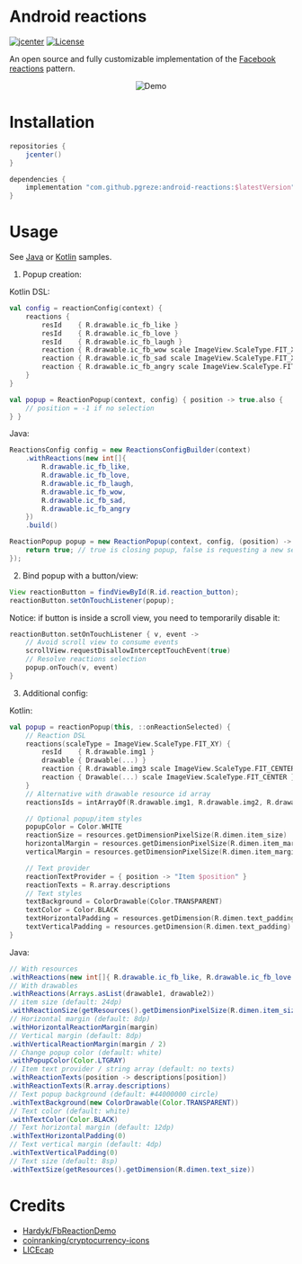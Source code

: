 # Android reactions

[![jcenter](https://api.bintray.com/packages/pgreze/maven/android-reactions/images/download.svg)](https://bintray.com/pgreze/maven/android-reactions/_latestVersion) 
[![License](https://img.shields.io/badge/License-Apache%202.0-blue.svg)](https://opensource.org/licenses/Apache-2.0)

An open source and fully customizable implementation of the
[Facebook reactions](https://en.facebookbrand.com/assets/reactions) pattern.

<p align="center">
  <img src="https://raw.githubusercontent.com/pgreze/android-reactions/master/resources/demo.gif" alt="Demo">
</p>

# Installation

```groovy
repositories {
    jcenter()
}

dependencies {
    implementation "com.github.pgreze:android-reactions:$latestVersion"
}
```

# Usage

See [Java](sample/src/main/java/com/github/pgreze/reactions/sample/MainActivity.java)
or [Kotlin](sample/src/main/java/com/github/pgreze/reactions/sample/KotlinSamples.kt) samples.

1. Popup creation:

Kotlin DSL:

```kotlin
val config = reactionConfig(context) {
    reactions {
        resId    { R.drawable.ic_fb_like }
        resId    { R.drawable.ic_fb_love }
        resId    { R.drawable.ic_fb_laugh }
        reaction { R.drawable.ic_fb_wow scale ImageView.ScaleType.FIT_XY }
        reaction { R.drawable.ic_fb_sad scale ImageView.ScaleType.FIT_XY }
        reaction { R.drawable.ic_fb_angry scale ImageView.ScaleType.FIT_XY }
    }
}

val popup = ReactionPopup(context, config) { position -> true.also {
    // position = -1 if no selection
} }
```

Java:

```java
ReactionsConfig config = new ReactionsConfigBuilder(context)
    .withReactions(new int[]{
        R.drawable.ic_fb_like,
        R.drawable.ic_fb_love,
        R.drawable.ic_fb_laugh,
        R.drawable.ic_fb_wow,
        R.drawable.ic_fb_sad,
        R.drawable.ic_fb_angry
    })
    .build()

ReactionPopup popup = new ReactionPopup(context, config, (position) -> {
    return true; // true is closing popup, false is requesting a new selection
});
```

2. Bind popup with a button/view:

```java
View reactionButton = findViewById(R.id.reaction_button);
reactionButton.setOnTouchListener(popup);
```

Notice: if button is inside a scroll view, you need to temporarily disable it:

```kotlin
reactionButton.setOnTouchListener { v, event ->
    // Avoid scroll view to consume events
    scrollView.requestDisallowInterceptTouchEvent(true)
    // Resolve reactions selection
    popup.onTouch(v, event)
}
```

3. Additional config:

Kotlin:

```kotlin
val popup = reactionPopup(this, ::onReactionSelected) {
    // Reaction DSL
    reactions(scaleType = ImageView.ScaleType.FIT_XY) {
        resId    { R.drawable.img1 }
        drawable { Drawable(...) }
        reaction { R.drawable.img3 scale ImageView.ScaleType.FIT_CENTER }
        reaction { Drawable(...) scale ImageView.ScaleType.FIT_CENTER }
    }
    // Alternative with drawable resource id array
    reactionsIds = intArrayOf(R.drawable.img1, R.drawable.img2, R.drawable.img3)

    // Optional popup/item styles
    popupColor = Color.WHITE
    reactionSize = resources.getDimensionPixelSize(R.dimen.item_size)
    horizontalMargin = resources.getDimensionPixelSize(R.dimen.item_margin)
    verticalMargin = resources.getDimensionPixelSize(R.dimen.item_margin)

    // Text provider
    reactionTextProvider = { position -> "Item $position" }
    reactionTexts = R.array.descriptions
    // Text styles
    textBackground = ColorDrawable(Color.TRANSPARENT)
    textColor = Color.BLACK
    textHorizontalPadding = resources.getDimension(R.dimen.text_padding)
    textVerticalPadding = resources.getDimension(R.dimen.text_padding)
}
```

Java:

```java
// With resources
.withReactions(new int[]{ R.drawable.ic_fb_like, R.drawable.ic_fb_love })
// With drawables
.withReactions(Arrays.asList(drawable1, drawable2))
// item size (default: 24dp)
.withReactionSize(getResources().getDimensionPixelSize(R.dimen.item_size))
// Horizontal margin (default: 8dp)
.withHorizontalReactionMargin(margin)
// Vertical margin (default: 8dp)
.withVerticalReactionMargin(margin / 2)
// Change popup color (default: white)
.withPopupColor(Color.LTGRAY)
// Item text provider / string array (default: no texts)
.withReactionTexts(position -> descriptions[position])
.withReactionTexts(R.array.descriptions)
// Text popup background (default: #44000000 circle)
.withTextBackground(new ColorDrawable(Color.TRANSPARENT))
// Text color (default: white)
.withTextColor(Color.BLACK)
// Text horizontal margin (default: 12dp)
.withTextHorizontalPadding(0)
// Text vertical margin (default: 4dp)
.withTextVerticalPadding(0)
// Text size (default: 8sp)
.withTextSize(getResources().getDimension(R.dimen.text_size))
```

# Credits

- [Hardyk/FbReactionDemo](https://github.com/Hardyk/FbReactionDemo)
- [coinranking/cryptocurrency-icons](https://github.com/coinranking/cryptocurrency-icons)
- [LICEcap](https://www.cockos.com/licecap/)
